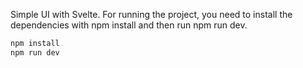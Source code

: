 Simple UI with Svelte.
For running the project, you need to install the dependencies with npm install and then run npm run dev.

```bash
npm install
npm run dev
```